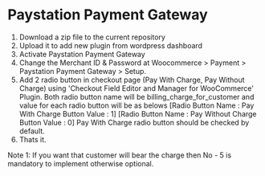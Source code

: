 # Paystation Payment Gateway
1. Download a zip file to the current repository
2. Upload it to add new plugin from wordpress dashboard
3. Activate Paystation Payment Gateway
4. Change the Merchant ID & Password at Woocommerce > Payment > Paystation Payment Gateway > Setup.
5. Add 2 radio button in checkout page (Pay With Charge, Pay Without Charge) using 'Checkout Field Editor and Manager for WooCommerce' Plugin.
Both radio button name will be billing_charge_for_customer and value for each radio button will be as belows
[Radio Button Name : Pay With Charge    Button Value : 1]
[Radio Button Name : Pay Without Charge Button Value : 0]
Pay With Charge radio button should be checked by default.
6. Thats it.

Note 1: If you want that customer will bear the charge then No - 5 is mandatory to implement otherwise optional.
